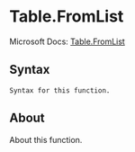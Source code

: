 ---
---

# Table.FromList

Microsoft Docs: [Table.FromList](https://docs.microsoft.com/en-us/powerquery-m/table-fromlist)

## Syntax

```powerquery-m
Syntax for this function.
```

## About

About this function.

